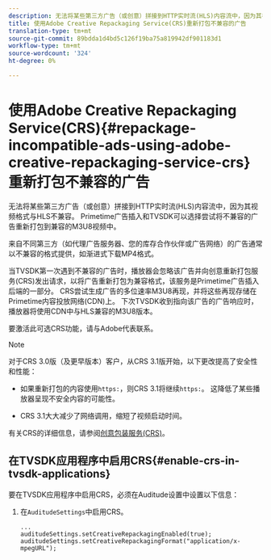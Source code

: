 ```yaml
---
description: 无法将某些第三方广告（或创意）拼接到HTTP实时流(HLS)内容流中，因为其视频格式与HLS不兼容。 Primetime广告插入和TVSDK可以选择尝试将不兼容的广告重新打包到兼容的M3U8视频中。
title: 使用Adobe Creative Repackaging Service(CRS)重新打包不兼容的广告
translation-type: tm+mt
source-git-commit: 89bdda1d4bd5c126f19ba75a819942df901183d1
workflow-type: tm+mt
source-wordcount: '324'
ht-degree: 0%

---
```



# 使用Adobe Creative Repackaging Service(CRS){#repackage-incompatible-ads-using-adobe-creative-repackaging-service-crs}重新打包不兼容的广告

无法将某些第三方广告（或创意）拼接到HTTP实时流(HLS)内容流中，因为其视频格式与HLS不兼容。 Primetime广告插入和TVSDK可以选择尝试将不兼容的广告重新打包到兼容的M3U8视频中。

来自不同第三方（如代理广告服务器、您的库存合作伙伴或广告网络）的广告通常以不兼容的格式提供，如渐进式下载MP4格式。

当TVSDK第一次遇到不兼容的广告时，播放器会忽略该广告并向创意重新打包服务(CRS)发出请求，以将广告重新打包为兼容格式，该服务是Primetime广告插入后端的一部分。 CRS尝试生成广告的多位速率M3U8再现，并将这些再现存储在Primetime内容投放网络(CDN)上。 下次TVSDK收到指向该广告的广告响应时，播放器将使用CDN中与HLS兼容的M3U8版本。

要激活此可选CRS功能，请与Adobe代表联系。

>[!NOTE]
>
>对于CRS 3.0版（及更早版本）客户，从CRS 3.1版开始，以下更改提高了安全性和性能：
>
>* 如果重新打包的内容使用`https:`，则CRS 3.1将继续`https:`。 这降低了某些播放器呈现不安全内容的可能性。
   >
   >
* CRS 3.1大大减少了网络调用，缩短了视频启动时间。

>



有关CRS的详细信息，请参阅[创意包装服务(CRS)](https://helpx.adobe.com/content/dam/help/en/primetime/drm/drm_certificate_enrollment.pdf)。

## 在TVSDK应用程序中启用CRS{#enable-crs-in-tvsdk-applications}

要在TVSDK应用程序中启用CRS，必须在Auditude设置中设置以下信息：

1. 在`AuditudeSettings`中启用CRS。

   ```
   ... 
   auditudeSettings.setCreativeRepackagingEnabled(true); 
   auditudeSettings.setCreativeRepackagingFormat("application/x-mpegURL"); 
   ```

